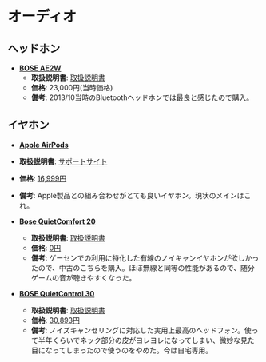 オーディオ
====

ヘッドホン
----

- [**BOSE AE2W**](http://worldwide.bose.com/productsupport/ja_jp/web/ae2w/page.html)
  - **取扱説明書**: [取扱説明書](http://worldwide.bose.com/productsupport/assets/pdf/guides/headphones/ae2w_headphones/ja/ae2w_og.pdf)
  - **価格**: 23,000円\(当時価格\)
  - **備考**: 2013/10当時のBluetoothヘッドホンでは最良と感じたので購入。

イヤホン
----

- [**Apple AirPods**](https://www.apple.com/jp/airpods/)
- **取扱説明書**: [サポートサイト](https://support.apple.com/ja-jp/airpods)
- **価格**: [16,999円](http://kakaku.com/item/K0000929969/)
- **備考**: Apple製品との組み合わせがとても良いイヤホン。現状のメインはこれ。

- [**Bose QuietComfort 20**](https://www.bose.co.jp/ja_jp/products/headphones/earphones/quietcomfort-20i-acoustic-noise-cancelling-headphones.html)
  - **取扱説明書**: [取扱説明書](https://assets.bose.com/content/dam/Bose_DAM/Web/consumer_electronics/global/products/headphones/quietcomfort_20_acoustic_noise_cancelling_headphones_apple_devices/pdf/AM740858_00_QSG_QC%2020i_MLvo.pdf)
  - **価格**: [0円](http://kakaku.com/item/K0000518377/)
  - **備考**: ゲーセンでの利用に特化した有線のノイキャンイヤホンが欲しかったので、中古のこちらを購入。ほぼ無線と同等の性能があるので、随分ゲームの音が聴きやすくなった。

- [**BOSE QuietControl 30**](https://www.bose.co.jp/ja_jp/products/headphones/earphones/quietcontrol-30.html)
  - **取扱説明書**: [取扱説明書](https://assets.bose.com/content/dam/Bose_DAM/Web/consumer_electronics/global/products/headphones/qc30_product_page/PDF/762456_og_quietcontrol-30_ja.pdf)
  - **価格**: [30,893円](http://kakaku.com/item/K0000886135/)
  - **備考**: ノイズキャンセリングに対応した実用上最高のヘッドフォン。使って半年くらいでネック部分の皮がヨレヨレになってしまい、微妙な見た目になってしまったので使うのをやめた。今は自宅専用。
